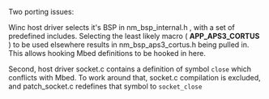 
Two porting issues:

Winc host driver selects it's BSP in nm_bsp_internal.h , with a set of predefined includes.
Selecting the least likely macro ( __APP_APS3_CORTUS__ ) to be used elsewhere results in nm_bsp_aps3_cortus.h being pulled in.
This allows hooking Mbed definitions to be hooked in here.

Second, host driver socket.c contains a definition of symbol `close` which conflicts with Mbed.
To work around that, socket.c compilation is excluded, and patch_socket.c redefines that symbol to `socket_close`

